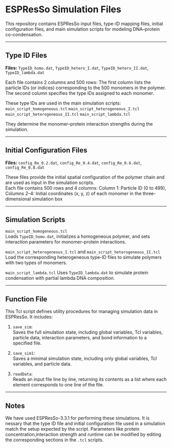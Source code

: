 # ESPResSo Simulation Files

This repository contains ESPResSo input files, type-ID mapping files, initial configuration files, and main simulation scripts for modeling DNA–protein co-condensation.

---

## Type ID Files  
**Files:** `TypeID_homo.dat`, `TypeID_hetero_I.dat`, `TypeID_hetero_II.dat`, `TypeID_lambda.dat`

Each file contains 2 columns and 500 rows:
The first column lists the particle IDs (or indices) corresponding to the 500 monomers in the polymer.
The second column specifies the type IDs assigned to each monomer.

These type IDs are used in the main simulation scripts:
`main_script_homogeneous.tcl`
`main_script_heterogeneous_I.tcl`
`main_script_heterogeneous_II.tcl`
`main_script_lambda.tcl`

They determine the monomer–protein interaction strengths during the simulation.

---

## Initial Configuration Files  
**Files:** `config_Re_0.2.dat`, `config_Re_0.4.dat`, `config_Re_0.6.dat`, `config_Re_0.8.dat`

These files provide the initial spatial configuration of the polymer chain and are used as input in the simulation scripts.  
Each file contains 500 rows and 4 columns:
Column 1: Particle ID (0 to 499),
Columns 2–4: Initial coordinates (x, y, z) of each monomer in the three-dimensional simulation box

---

## Simulation Scripts

`main_script_homogeneous.tcl`  
  Loads `TypeID_homo.dat`, initializes a homogeneous polymer, and sets interaction parameters for monomer–protein interactions.

`main_script_heterogeneous_I.tcl` and `main_script_heterogeneous_II.tcl` 
  Load the corresponding heterogeneous type-ID files to simulate polymers with two types of monomers.

 `main_script_lambda.tcl`
  Uses `TypeID_lambda.dat` to simulate protein condensation with partial lambda DNA composition.

---

## Function File

This Tcl script defines utility procedures for managing simulation data in ESPResSo. It includes:

1. `save_sim`:  
   Saves the full simulation state, including global variables, Tcl variables, particle data, interaction parameters, and bond information to a specified file.

2. `save_sim1`:  
   Saves a minimal simulation state, including only global variables, Tcl variables, and particle data.

3. `readData`:  
   Reads an input file line by line, returning its contents as a list where each element corresponds to one line of the file.

---

## Notes

We have used ESPResSo-3.3.1 for performing these simulations.
It is nessary that the type ID file and initial configuration file used in a simulation match the setup expected by the script.
Parameters like protein concentration,interaction strength and runtime can be modified by editing the corresponding sections in the `.tcl` scripts.

